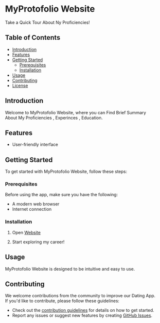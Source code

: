 
# MyProtofolio Website

Take a Quick Tour About Ny Proficiencies!

## Table of Contents

- [Introduction](#introduction)
- [Features](#features)
- [Getting Started](#getting-started)
  - [Prerequisites](#prerequisites)
  - [Installation](#installation)
- [Usage](#usage)
- [Contributing](#contributing)
- [License](#license)

## Introduction

Welcome to MyProtofolio Website, where you can Find Brief Summary About My Proficiencies , Experinces , Education.

## Features

- User-friendly interface

## Getting Started

To get started with MyProtofolio Website, follow these steps:

### Prerequisites

Before using the app, make sure you have the following:


- A modern web browser
- Internet connection

### Installation

1. Open [Website](https://habibaahmedm-002-site13.atempurl.com)

2. Start exploring my career!

## Usage

MyProtofolio Website is designed to be intuitive and easy to use.


## Contributing

We welcome contributions from the community to improve our Dating App. If you'd like to contribute, please follow these guidelines:

- Check out the [contribution guidelines](CONTRIBUTING.md) for details on how to get started.
- Report any issues or suggest new features by creating [GitHub Issues](https://github.com/ahmedmostafa-cell/MyProtofolioWebsite/issues).


